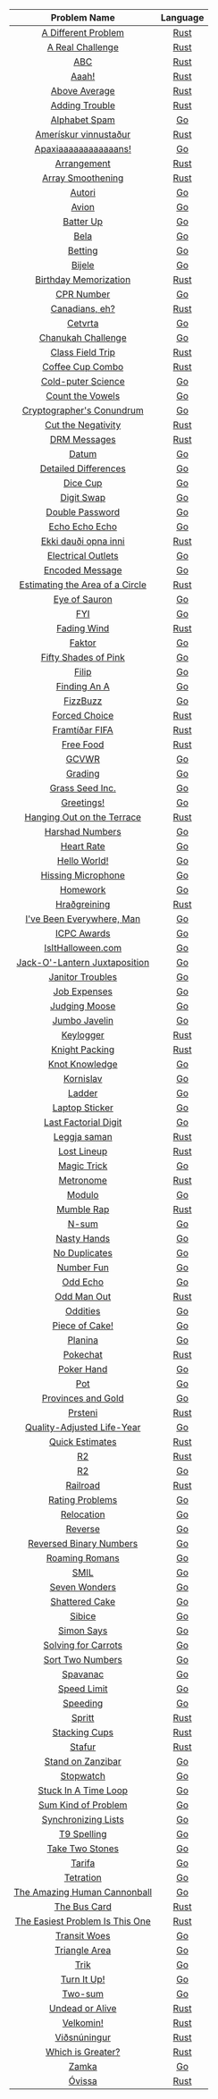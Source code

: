 |Problem Name|Language|
|:-:|:-:|
|[A Different Problem](https://open.kattis.com/problems/different)|[Rust](rust/a_different_problem/src/main.rs)|
|[A Real Challenge](https://open.kattis.com/problems/areal)|[Rust](rust/a_real_challenge/src/main.rs)|
|[ABC](https://open.kattis.com/problems/abc)|[Rust](rust/abc/src/main.rs)|
|[Aaah!](https://open.kattis.com/problems/aaah)|[Rust](rust/aaah/src/main.rs)|
|[Above Average](https://open.kattis.com/problems/aboveaverage)|[Rust](rust/above_average/src/main.rs)|
|[Adding Trouble](https://open.kattis.com/problems/addingtrouble)|[Rust](rust/adding_trouble/src/main.rs)|
|[Alphabet Spam](https://open.kattis.com/problems/alphabetspam)|[Go](go/alphabet_spam/main.go)|
|[Amerískur vinnustaður](https://open.kattis.com/problems/ameriskur)|[Rust](rust/ameriskur_vinnustadur/src/main.rs)|
|[Apaxiaaaaaaaaaaaans!](https://open.kattis.com/problems/apaxiaaans)|[Go](go/apaxians/main.go)|
|[Arrangement](https://open.kattis.com/problems/upprodun)|[Rust](rust/arrangement/src/main.rs)|
|[Array Smoothening](https://open.kattis.com/problems/arraysmoothening)|[Rust](rust/array_smoothening/src/main.rs)|
|[Autori](https://open.kattis.com/problems/autori)|[Go](go/autori/main.go)|
|[Avion](https://open.kattis.com/problems/avion)|[Go](go/avion/main.go)|
|[Batter Up](https://open.kattis.com/problems/batterup)|[Go](go/batter_up/main.go)|
|[Bela](https://open.kattis.com/problems/bela)|[Go](go/bela/main.go)|
|[Betting](https://open.kattis.com/problems/betting)|[Go](go/betting/main.go)|
|[Bijele](https://open.kattis.com/problems/bijele)|[Go](go/bijele/main.go)|
|[Birthday Memorization](https://open.kattis.com/problems/fodelsedagsmemorisering)|[Rust](rust/birthday_memorization/src/main.rs)|
|[CPR Number](https://open.kattis.com/problems/cprnummer)|[Go](go/cpr_nummer/main.go)|
|[Canadians, eh?](https://open.kattis.com/problems/canadianseh)|[Rust](rust/canadians_eh/src/main.rs)|
|[Cetvrta](https://open.kattis.com/problems/cetvrta)|[Go](go/cetvrta/main.go)|
|[Chanukah Challenge](https://open.kattis.com/problems/chanukah)|[Go](go/chanukah_challenge/main.go)|
|[Class Field Trip](https://open.kattis.com/problems/classfieldtrip)|[Rust](rust/class_field_trip/src/main.rs)|
|[Coffee Cup Combo](https://open.kattis.com/problems/coffeecupcombo)|[Rust](rust/coffee_cup_combo/src/main.rs)|
|[Cold-puter Science](https://open.kattis.com/problems/cold)|[Go](go/cold-puter_science/main.go)|
|[Count the Vowels](https://open.kattis.com/problems/countthevowels)|[Go](go/count_the_vowels/main.go)|
|[Cryptographer's Conundrum](https://open.kattis.com/problems/conundrum)|[Go](go/cryptographers_conundrum/main.go)|
|[Cut the Negativity](https://open.kattis.com/problems/cutthenegativity)|[Rust](rust/cut_the_negativity/src/main.rs)|
|[DRM Messages](https://open.kattis.com/problems/drmmessages)|[Rust](rust/drm_messages/src/main.rs)|
|[Datum](https://open.kattis.com/problems/datum)|[Go](go/datum/main.go)|
|[Detailed Differences](https://open.kattis.com/problems/detaileddifferences)|[Go](go/detailed_differences/main.go)|
|[Dice Cup](https://open.kattis.com/problems/dicecup)|[Go](go/dice_cup/main.go)|
|[Digit Swap](https://open.kattis.com/problems/digitswap)|[Go](go/digit_swap/main.go)|
|[Double Password](https://open.kattis.com/problems/doublepassword)|[Go](go/double_password/main.go)|
|[Echo Echo Echo](https://open.kattis.com/problems/echoechoecho)|[Go](go/echo_echo_echo/main.go)|
|[Ekki dauði opna inni](https://open.kattis.com/problems/ekkidaudi)|[Rust](rust/ekki_daudi_opna_inni/src/main.rs)|
|[Electrical Outlets](https://open.kattis.com/problems/electricaloutlets)|[Go](go/electrical_outlets/main.go)|
|[Encoded Message](https://open.kattis.com/problems/encodedmessage)|[Go](go/encoded_message/main.go)|
|[Estimating the Area of a Circle](https://open.kattis.com/problems/estimatingtheareaofacircle)|[Rust](rust/estimating_the_area_of_a_circle/src/main.rs)|
|[Eye of Sauron](https://open.kattis.com/problems/eyeofsauron)|[Go](go/eye_of_sauron/main.go)|
|[FYI](https://open.kattis.com/problems/fyi)|[Go](go/fyi/main.go)|
|[Fading Wind](https://open.kattis.com/problems/fadingwind)|[Rust](rust/fading_wind/src/main.rs)|
|[Faktor](https://open.kattis.com/problems/faktor)|[Go](go/faktor/main.go)|
|[Fifty Shades of Pink](https://open.kattis.com/problems/fiftyshades)|[Go](go/fifty_shades_of_pink/main.go)|
|[Filip](https://open.kattis.com/problems/filip)|[Go](go/filip/main.go)|
|[Finding An A](https://open.kattis.com/problems/findingana)|[Go](go/finding_an_a/main.go)|
|[FizzBuzz](https://open.kattis.com/problems/fizzbuzz)|[Go](go/fizzbuzz/main.go)|
|[Forced Choice](https://open.kattis.com/problems/forcedchoice)|[Rust](rust/forced_choice/src/main.rs)|
|[Framtíðar FIFA](https://open.kattis.com/problems/fifa)|[Rust](rust/fremtidar_fifa/src/main.rs)|
|[Free Food](https://open.kattis.com/problems/freefood)|[Rust](rust/free_food/src/main.rs)|
|[GCVWR](https://open.kattis.com/problems/gcvwr)|[Go](go/gcvwr/main.go)|
|[Grading](https://open.kattis.com/problems/grading)|[Go](go/grading/main.go)|
|[Grass Seed Inc.](https://open.kattis.com/problems/grassseed)|[Go](go/grass_seed_inc/main.go)|
|[Greetings!](https://open.kattis.com/problems/greetings2)|[Go](go/greetings/main.go)|
|[Hanging Out on the Terrace](https://open.kattis.com/problems/hangingout)|[Rust](rust/hanging_out_on_the_terrace/src/main.rs)|
|[Harshad Numbers](https://open.kattis.com/problems/harshadnumbers)|[Go](go/harshad_numbers/main.go)|
|[Heart Rate](https://open.kattis.com/problems/heartrate)|[Go](go/heart_rate/main.go)|
|[Hello World!](https://open.kattis.com/problems/hello)|[Go](go/hello_world/main.go)|
|[Hissing Microphone](https://open.kattis.com/problems/hissingmicrophone)|[Go](go/hissing_microphone/main.go)|
|[Homework](https://open.kattis.com/problems/heimavinna)|[Go](go/homework/main.go)|
|[Hraðgreining](https://open.kattis.com/problems/hradgreining)|[Rust](rust/hradgreining/src/main.rs)|
|[I've Been Everywhere, Man](https://open.kattis.com/problems/everywhere)|[Go](go/ive_been_everywhere_man/main.go)|
|[ICPC Awards](https://open.kattis.com/problems/icpcawards)|[Go](go/icpc_awards/main.go)|
|[IsItHalloween.com](https://open.kattis.com/problems/isithalloween)|[Go](go/isithalloween.com/main.go)|
|[Jack-O'-Lantern Juxtaposition](https://open.kattis.com/problems/jackolanternjuxtaposition)|[Go](go/jack_o_lantern_juxtaposition/main.go)|
|[Janitor Troubles](https://open.kattis.com/problems/janitortroubles)|[Go](go/janitor_troubles/main.go)|
|[Job Expenses](https://open.kattis.com/problems/jobexpenses)|[Go](go/job_expenses/main.go)|
|[Judging Moose](https://open.kattis.com/problems/judgingmoose)|[Go](go/judging_moose/main.go)|
|[Jumbo Javelin](https://open.kattis.com/problems/jumbojavelin)|[Go](go/jumbo_javelin/main.go)|
|[Keylogger](https://open.kattis.com/problems/keylogger)|[Rust](rust/keylogger/src/main.rs)|
|[Knight Packing](https://open.kattis.com/problems/knightpacking)|[Rust](rust/knight_packing/src/main.rs)|
|[Knot Knowledge](https://open.kattis.com/problems/knotknowledge)|[Go](go/knot_knowledge/main.go)|
|[Kornislav](https://open.kattis.com/problems/kornislav)|[Go](go/kornislav/main.go)|
|[Ladder](https://open.kattis.com/problems/ladder)|[Go](go/ladder/main.go)|
|[Laptop Sticker](https://open.kattis.com/problems/laptopsticker)|[Go](go/laptop_sticker/main.go)|
|[Last Factorial Digit](https://open.kattis.com/problems/lastfactorialdigit)|[Go](go/last_factorial_digit/main.go)|
|[Leggja saman](https://open.kattis.com/problems/leggjasaman)|[Rust](rust/leggja_saman/src/main.rs)|
|[Lost Lineup](https://open.kattis.com/problems/lostlineup)|[Rust](rust/lost_lineup/src/main.rs)|
|[Magic Trick](https://open.kattis.com/problems/magictrick)|[Go](go/magic_trick/main.go)|
|[Metronome](https://open.kattis.com/problems/metronome)|[Rust](rust/metronome/src/main.rs)|
|[Modulo](https://open.kattis.com/problems/modulo)|[Go](go/modulo/main.go)|
|[Mumble Rap](https://open.kattis.com/problems/mumblerap)|[Rust](rust/mumble_rap/src/main.rs)|
|[N-sum](https://open.kattis.com/problems/nsum)|[Go](go/n-sum/main.go)|
|[Nasty Hands](https://open.kattis.com/problems/nastyhacks)|[Go](go/nasty_hacks/main.go)|
|[No Duplicates](https://open.kattis.com/problems/nodup)|[Go](go/no_duplicates/main.go)|
|[Number Fun](https://open.kattis.com/problems/numberfun)|[Go](go/number_fun/main.go)|
|[Odd Echo](https://open.kattis.com/problems/oddecho)|[Go](go/odd_echo/main.go)|
|[Odd Man Out](https://open.kattis.com/problems/oddmanout)|[Rust](rust/odd_man_out/src/main.rs)|
|[Oddities](https://open.kattis.com/problems/oddities)|[Go](go/oddities/main.go)|
|[Piece of Cake!](https://open.kattis.com/problems/pieceofcake2)|[Go](go/piece_of_cake/main.go)|
|[Planina](https://open.kattis.com/problems/planina)|[Go](go/planina/main.go)|
|[Pokechat](https://open.kattis.com/problems/pokechat)|[Rust](rust/pokechat/src/main.rs)|
|[Poker Hand](https://open.kattis.com/problems/pokerhand)|[Go](go/poker_hand/main.go)|
|[Pot](https://open.kattis.com/problems/pot)|[Go](go/pot/main.go)|
|[Provinces and Gold](https://open.kattis.com/problems/provincesandgold)|[Go](go/provinces_and_gold/main.go)|
|[Prsteni](https://open.kattis.com/problems/prsteni)|[Rust](rust/prsteni/src/main.rs)|
|[Quality-Adjusted Life-Year](https://open.kattis.com/problems/qaly)|[Go](go/quality-adjusted_life-year/main.go)|
|[Quick Estimates](https://open.kattis.com/problems/quickestimate)|[Rust](rust/quick_estimates/src/main.rs)|
|[R2](https://open.kattis.com/problems/r2)|[Rust](rust/r2/src/main.rs)|
|[R2](https://open.kattis.com/problems/r2)|[Go](go/r2/main.go)|
|[Railroad](https://open.kattis.com/problems/railroad2)|[Rust](rust/railroad/src/main.rs)|
|[Rating Problems](https://open.kattis.com/problems/ratingproblems)|[Go](go/rating_problems/main.go)|
|[Relocation](https://open.kattis.com/problems/relocation)|[Go](go/relocation/main.go)|
|[Reverse](https://open.kattis.com/problems/ofugsnuid)|[Go](go/reverse/main.go)|
|[Reversed Binary Numbers](https://open.kattis.com/problems/reversebinary)|[Go](go/reversed_binary_numbers/main.go)|
|[Roaming Romans](https://open.kattis.com/problems/romans)|[Go](go/roaming_romans/main.go)|
|[SMIL](https://open.kattis.com/problems/smil)|[Go](go/smil/main.go)|
|[Seven Wonders](https://open.kattis.com/problems/sevenwonders)|[Go](go/seven_wonders/main.go)|
|[Shattered Cake](https://open.kattis.com/problems/shatteredcake)|[Go](go/shattered_cake/main.go)|
|[Sibice](https://open.kattis.com/problems/sibice)|[Go](go/sibice/main.go)|
|[Simon Says](https://open.kattis.com/problems/simonsays)|[Go](go/simon_says/main.go)|
|[Solving for Carrots](https://open.kattis.com/problems/carrots)|[Go](go/solving_for_carrots/main.go)|
|[Sort Two Numbers](https://open.kattis.com/problems/sorttwonumbers)|[Go](go/sort_two_numbers/main.go)|
|[Spavanac](https://open.kattis.com/problems/spavanac)|[Go](go/spavanac/main.go)|
|[Speed Limit](https://open.kattis.com/problems/speedlimit)|[Go](go/speed_limit/main.go)|
|[Speeding](https://open.kattis.com/problems/speeding)|[Go](go/speeding/main.go)|
|[Spritt](https://open.kattis.com/problems/spritt)|[Rust](rust/spritt/src/main.rs)|
|[Stacking Cups](https://open.kattis.com/problems/cups)|[Rust](rust/stacking_cups/src/main.rs)|
|[Stafur](https://open.kattis.com/problems/stafur)|[Rust](rust/stafur/src/main.rs)|
|[Stand on Zanzibar](https://open.kattis.com/problems/zanzibar)|[Go](go/stand_on_zanzibar/main.go)|
|[Stopwatch](https://open.kattis.com/problems/stopwatch)|[Go](go/stopwatch/main.go)|
|[Stuck In A Time Loop](https://open.kattis.com/problems/timeloop)|[Go](go/stuck_in_a_time_loop/main.go)|
|[Sum Kind of Problem](https://open.kattis.com/problems/sumkindofproblem)|[Go](go/sum_kind_of_problem/main.go)|
|[Synchronizing Lists](https://open.kattis.com/problems/synchronizinglists)|[Go](go/synchronizing_lists/main.go)|
|[T9 Spelling](https://open.kattis.com/problems/t9spelling)|[Go](go/t9_spelling/main.go)|
|[Take Two Stones](https://open.kattis.com/problems/twostones)|[Go](go/take_two_stones/main.go)|
|[Tarifa](https://open.kattis.com/problems/tarifa)|[Go](go/tarifa/main.go)|
|[Tetration](https://open.kattis.com/problems/tetration)|[Go](go/tetration/main.go)|
|[The Amazing Human Cannonball](https://open.kattis.com/problems/humancannonball2)|[Go](go/the_amazing_human_cannonball/main.go)|
|[The Bus Card](https://open.kattis.com/problems/busskortet)|[Rust](rust/the_bus_card/src/main.rs)|
|[The Easiest Problem Is This One](https://open.kattis.com/problems/easiest)|[Rust](rust/the_easiest_problem_is_this_one/src/main.rs)|
|[Transit Woes](https://open.kattis.com/problems/transitwoes)|[Go](go/transit_woes/main.go)|
|[Triangle Area](https://open.kattis.com/problems/triarea)|[Go](go/triangle_area/main.go)|
|[Trik](https://open.kattis.com/problems/trik)|[Go](go/trik/main.go)|
|[Turn It Up!](https://open.kattis.com/problems/skruop)|[Go](go/turn_it_up/main.go)|
|[Two-sum](https://open.kattis.com/problems/twosum)|[Go](go/two-sum/main.go)|
|[Undead or Alive](https://open.kattis.com/problems/undeadoralive)|[Rust](rust/undead_or_alive/src/main.rs)|
|[Velkomin!](https://open.kattis.com/problems/velkomin)|[Rust](rust/velkomin/src/main.rs)|
|[Viðsnúningur](https://open.kattis.com/problems/vidsnuningur)|[Rust](rust/vidsnuningur/src/main.rs)|
|[Which is Greater?](https://open.kattis.com/problems/whichisgreater)|[Rust](rust/which_is_greater/src/main.rs)|
|[Zamka](https://open.kattis.com/problems/zamka)|[Go](go/zamka/main.go)|
|[Óvissa](https://open.kattis.com/problems/ovissa)|[Rust](rust/ovissa/src/main.rs)|
